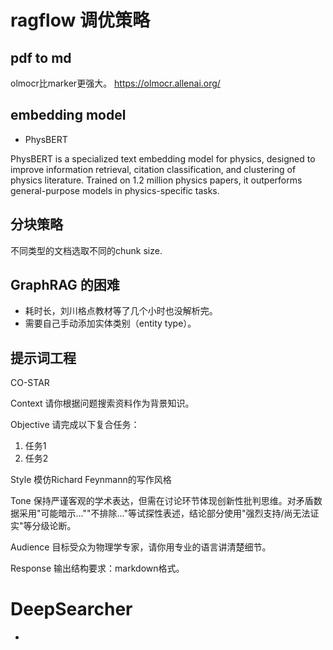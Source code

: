 
# ragflow 调优策略

## pdf to md

olmocr比marker更强大。
https://olmocr.allenai.org/


## embedding model

- PhysBERT

PhysBERT is a specialized text embedding model for physics, designed to improve information retrieval, citation classification, and clustering of physics literature. Trained on 1.2 million physics papers, it outperforms general-purpose models in physics-specific tasks.

## 分块策略

不同类型的文档选取不同的chunk size.

## GraphRAG 的困难

- 耗时长，刘川格点教材等了几个小时也没解析完。
- 需要自己手动添加实体类别（entity type）。

## 提示词工程

CO-STAR

Context
请你根据问题搜索资料作为背景知识。

Objective
请完成以下复合任务：
1. 任务1
2. 任务2

Style
模仿Richard Feynmann的写作风格

Tone
保持严谨客观的学术表达，但需在讨论环节体现创新性批判思维。对矛盾数据采用"可能暗示...""不排除..."等试探性表述，结论部分使用"强烈支持/尚无法证实"等分级论断。

Audience
目标受众为物理学专家，请你用专业的语言讲清楚细节。

Response
输出结构要求：markdown格式。

# DeepSearcher

- 